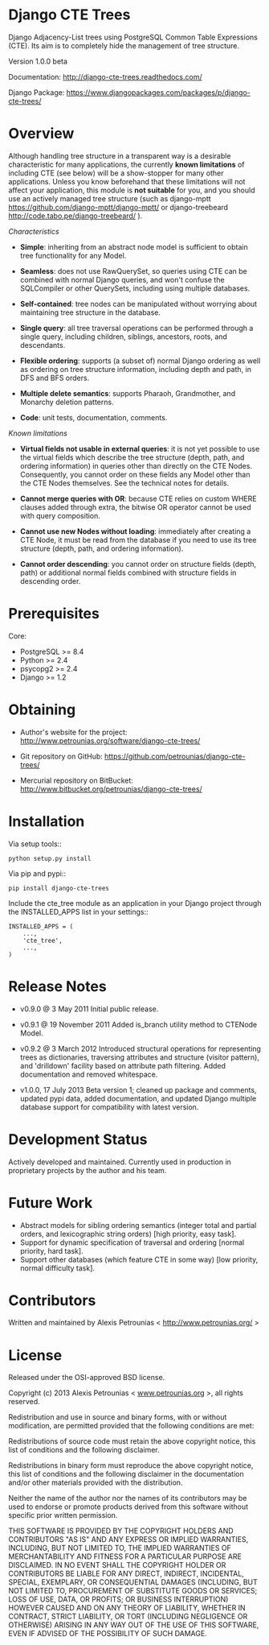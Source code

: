 Django CTE Trees
================

Django Adjacency-List trees using PostgreSQL Common Table Expressions (CTE). Its
aim is to completely hide the management of tree structure.

Version 1.0.0 beta

Documentation: http://django-cte-trees.readthedocs.com/

Django Package: https://www.djangopackages.com/packages/p/django-cte-trees/

Overview
========

Although handling tree structure in a transparent way is a desirable
characteristic for many applications, the currently **known limitations** of
including CTE (see below) will be a show-stopper for many other applications.
Unless you know beforehand that these limitations will not affect your
application, this module is **not suitable** for you, and you should use an
actively managed tree structure (such as django-mptt
https://github.com/django-mptt/django-mptt/ or django-treebeard
http://code.tabo.pe/django-treebeard/ ).


*Characteristics*

- **Simple**: inheriting from an abstract node model is sufficient to obtain
  tree functionality for any Model.

- **Seamless**: does not use RawQuerySet, so queries using CTE can be combined
  with normal Django queries, and won't confuse the SQLCompiler or other
  QuerySets, including using multiple databases.

- **Self-contained**: tree nodes can be manipulated without worrying about
  maintaining tree structure in the database.

- **Single query**: all tree traversal operations can be performed through a
  single query, including children, siblings, ancestors, roots, and descendants.

- **Flexible ordering**: supports (a subset of) normal Django ordering as well
  as ordering on tree structure information, including depth and path, in DFS
  and BFS orders.

- **Multiple delete semantics**: supports Pharaoh, Grandmother, and Monarchy
  deletion patterns.

- **Code**: unit tests, documentation, comments.


*Known limitations*

- **Virtual fields not usable in external queries**: it is not yet possible to
  use the virtual fields which describe the tree structure (depth, path, and
  ordering information) in queries other than directly on the CTE Nodes.
  Consequently, you cannot order on these fields any Model other than the CTE
  Nodes themselves. See the technical notes for details.

- **Cannot merge queries with OR**: because CTE relies on custom WHERE clauses
  added through extra, the bitwise OR operator cannot be used with query
  composition.

- **Cannot use new Nodes without loading**: immediately after creating a CTE
  Node, it must be read from the database if you need to use its tree structure
  (depth, path, and ordering information).

- **Cannot order descending**: you cannot order on structure fields (depth,
  path) or additional normal fields combined with structure fields in descending
  order.

Prerequisites
=============

Core:

- PostgreSQL >= 8.4
- Python >= 2.4
- psycopg2 >= 2.4
- Django >= 1.2


Obtaining
=========

- Author's website for the project: http://www.petrounias.org/software/django-cte-trees/

- Git repository on GitHub: https://github.com/petrounias/django-cte-trees/

- Mercurial repository on BitBucket: http://www.bitbucket.org/petrounias/django-cte-trees/


Installation
============

Via setup tools::

    python setup.py install

Via pip and pypi::

    pip install django-cte-trees


Include the cte_tree module as an application in your Django project through the
INSTALLED_APPS list in your settings::

    INSTALLED_APPS = (
        ...,
        'cte_tree',
        ...,
    )


Release Notes
=============

- v0.9.0 @ 3 May 2011 Initial public release.

- v0.9.1 @ 19 November 2011 Added is_branch utility method to CTENode Model.

- v0.9.2 @ 3 March 2012 Introduced structural operations for representing trees
  as dictionaries, traversing attributes and structure (visitor pattern), and
  'drilldown' facility based on attribute path filtering. Added documentation
  and removed whitespace.

- v1.0.0, 17 July 2013 Beta version 1; cleaned up package and comments, updated
  pypi data, added documentation, and updated Django multiple database support
  for compatibility with latest version.


Development Status
==================

Actively developed and maintained. Currently used in production in proprietary
projects by the author and his team.


Future Work
===========

- Abstract models for sibling ordering semantics (integer total and partial
  orders, and lexicographic string orders) [high priority, easy task].
- Support for dynamic specification of traversal and ordering [normal priority,
  hard task].
- Support other databases (which feature CTE in some way) [low priority, normal
  difficulty task].


Contributors
============

Written and maintained by Alexis Petrounias < http://www.petrounias.org/ >


License
=======

Released under the OSI-approved BSD license.

Copyright (c) 2013 Alexis Petrounias < www.petrounias.org >,
all rights reserved.

Redistribution and use in source and binary forms, with or without modification,
are permitted provided that the following conditions are met:

Redistributions of source code must retain the above copyright notice, this list
of conditions and the following disclaimer.

Redistributions in binary form must reproduce the above copyright notice, this
list of conditions and the following disclaimer in the documentation and/or
other materials provided with the distribution.

Neither the name of the author nor the names of its contributors may be used to
endorse or promote products derived from this software without specific prior
written permission.

THIS SOFTWARE IS PROVIDED BY THE COPYRIGHT HOLDERS AND CONTRIBUTORS "AS IS" AND
ANY EXPRESS OR IMPLIED WARRANTIES, INCLUDING, BUT NOT LIMITED TO, THE IMPLIED
WARRANTIES OF MERCHANTABILITY AND FITNESS FOR A PARTICULAR PURPOSE ARE
DISCLAIMED. IN NO EVENT SHALL THE COPYRIGHT HOLDER OR CONTRIBUTORS BE LIABLE FOR
ANY DIRECT, INDIRECT, INCIDENTAL, SPECIAL, EXEMPLARY, OR CONSEQUENTIAL DAMAGES
(INCLUDING, BUT NOT LIMITED TO, PROCUREMENT OF SUBSTITUTE GOODS OR SERVICES;
LOSS OF USE, DATA, OR PROFITS; OR BUSINESS INTERRUPTION) HOWEVER CAUSED AND ON
ANY THEORY OF LIABILITY, WHETHER IN CONTRACT, STRICT LIABILITY, OR TORT
(INCLUDING NEGLIGENCE OR OTHERWISE) ARISING IN ANY WAY OUT OF THE USE OF THIS
SOFTWARE, EVEN IF ADVISED OF THE POSSIBILITY OF SUCH DAMAGE.
